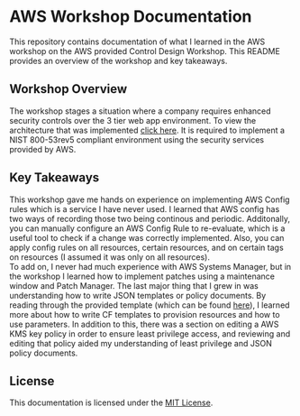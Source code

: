 # AWS Workshop Documentation

This repository contains documentation of what I learned in the AWS workshop on the AWS provided Control Design Workshop. This README provides an overview of the workshop and key takeaways.


## Workshop Overview

The workshop stages a situation where a company requires enhanced security controls over the 3 tier web app environment. To view the architecture that was implemented [click here](Architecture.png). It is required to implement a NIST 800-53rev5 compliant environment using the security services provided by AWS.


## Key Takeaways

This workshop gave me hands on experience on implementing AWS Config rules which is a service I have never used. I learned that AWS config has two ways of recording those two being continous and periodic. Additonally, you can manually configure an AWS Config Rule to re-evaluate, which is a useful tool to check if a change was correctly implemented. Also, you can apply config rules on all resources, certain resources, and on certain tags on resources (I assumed it was only on all resources).  
To add on, I never had much experience with AWS Systems Manager, but in the workshop I learned how to implement patches using a maintenance window and Patch Manager. 
The last major thing that I grew in was understanding how to write JSON templates or policy documents. By reading through the provided template (which can be found [here](cloudformationtemplate.json)), I learned more about how to write CF templates to provision resources and how to use parameters. In addition to this, there was a section on editing a AWS KMS key policy in order to ensure least privilege access, and reviewing and editing that policy aided my understanding of least privilege and JSON policy documents.


## License

This documentation is licensed under the [MIT License](LICENSE.md).
